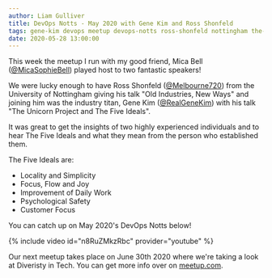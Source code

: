 ```yaml
---
author: Liam Gulliver
title: DevOps Notts - May 2020 with Gene Kim and Ross Shonfeld
tags: gene-kim devops meetup devops-notts ross-shonfeld nottingham the-unicorn-project the-five-ideals
date: 2020-05-28 13:00:00
---
```

This week the meetup I run with my good friend, Mica Bell ([@MicaSophieBell](https://twitter.com/MicaSophiaBell)) played host to two fantastic speakers!

We were lucky enough to have Ross Shonfeld ([@Melbourne720](https://twitter.com/Melbourne720)) from the University of Nottingham giving his talk "Old Industries, New Ways" and joining him was the industry titan, Gene Kim ([@RealGeneKim](https://twitter.com/RealGeneKim)) with his talk "The Unicorn Project and The Five Ideals".

It was great to get the insights of two highly experienced individuals and to hear The Five Ideals and what they mean from the person who established them.

The Five Ideals are:

- Locality and Simplicity
- Focus, Flow and Joy
- Improvement of Daily Work
- Psychological Safety
- Customer Focus

You can catch up on May 2020's DevOps Notts below!

{% include video id="n8RuZMkzRbc" provider="youtube" %}

Our next meetup takes place on June 30th 2020 where we're taking a look at Diveristy in Tech. You can get more info over on [meetup.com](https://www.meetup.com/DevOps-Notts/events/270888441/).